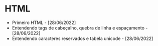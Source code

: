 # HTML
- Primeiro HTML - [28/06/2022]
- Entendendo tags de cabeçalho, quebra de linha e espaçamento - [28/06/2022]
- Entendendo caracteres reservados e tabela unicode - [28/06/2022]